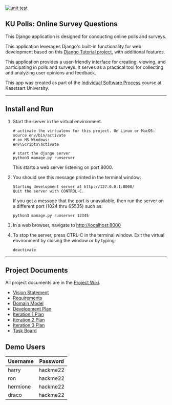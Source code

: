 [![unit test](https://github.com/CondricNay/ku-polls/actions/workflows/python-app.yml/badge.svg)](https://github.com/CondricNay/ku-polls/actions/workflows/python-app.yml)

## KU Polls: Online Survey Questions 

This Django application is designed for conducting online polls and surveys. 

This application leverages Django's built-in functionality for web development based on this [Django Tutorial project][django-tutorial], with additional features.

This application provides a user-friendly interface for creating, viewing, and participating in polls and surveys. It serves as a practical tool for collecting and analyzing user opinions and feedback.

This app was created as part of the [Individual Software Process](
https://cpske.github.io/ISP) course at Kasetsart University.

---

## Install and Run

1. Start the server in the virtual environment. 
   ```
   # activate the virtualenv for this project. On Linux or MacOS:
   source env/bin/activate
   # on MS Windows:
   env\Scripts\activate

   # start the django server
   python3 manage.py runserver
   ```
   This starts a web server listening on port 8000.

2. You should see this message printed in the terminal window:
   ```
   Starting development server at http://127.0.0.1:8000/
   Quit the server with CONTROL-C.
   ```
   If you get a message that the port is unavailable, then run the server on a different port (1024 thru 65535) such as:
   ```
   python3 manage.py runserver 12345
   ```

3. In a web browser, navigate to <http://localhost:8000>

4. To stop the server, press CTRL-C in the terminal window. Exit the virtual environment by closing the window or by typing:
   ```
   deactivate
   ```

---

## Project Documents

All project documents are in the [Project Wiki](../../wiki/Home).

- [Vision Statement](../../wiki/Vision%20Statement)
- [Requirements](../../wiki/Requirements)
- [Domain Model](../../wiki/Domain-Model)
- [Development Plan](../../wiki/Development-Plan)
- [Iteration 1 Plan](../../wiki/Iteration-1-Plan)
- [Iteration 2 Plan](../../wiki/Iteration-2-Plan)
- [Iteration 3 Plan](../../wiki/Iteration-3-Plan)
- [Task Board](https://github.com/users/CondricNay/projects/3/views/1)

[django-tutorial]: https://docs.djangoproject.com/en/4.2/intro/tutorial01/


## Demo Users

| Username  | Password        |
|-----------|-----------------|
|   harry   | hackme22        |
|   ron     | hackme22        |
|  hermione | hackme22        |
|   draco   | hackme22        |

